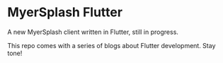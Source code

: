 # MyerSplash Flutter

A new MyerSplash client written in Flutter, still in progress.

This repo comes with a series of blogs about Flutter development. Stay tone!

